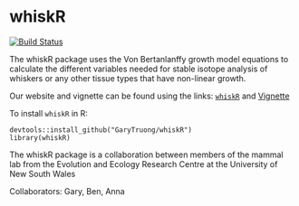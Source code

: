 # whiskR

[![Build Status](https://travis-ci.org/user/pkg.svg?branch=master)](https://travis-ci.org/user/pkg)

The whiskR package uses the Von Bertanlanffy growth model equations to calculate the different variables needed for stable isotope analysis of whiskers or any other tissue types that have non-linear growth. 

Our website and vignette can be found using the links: [`whiskR`](https://GaryTruong.github.io/whiskR) and [Vignette](https://garytruong.github.io/whiskR/articles/whiskR%20vignette.html)

To install `whiskR` in R:

```
devtools::install_github("GaryTruong/whiskR")
library(whiskR)
```


The whiskR package is a collaboration between members of the mammal lab from the Evolution and Ecology Research Centre at the University of New South Wales

Collaborators: Gary, Ben, Anna



